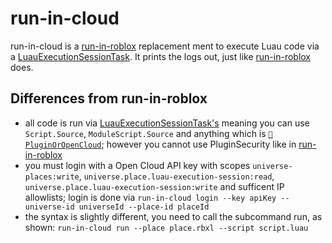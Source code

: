 # run-in-cloud

run-in-cloud is a [run-in-roblox](https://github.com/rojo-rbx/run-in-roblox) replacement ment to execute Luau code via a [LuauExecutionSessionTask](https://create.roblox.com/docs/cloud/reference/LuauExecutionSessionTask). It prints the logs out, just like [run-in-roblox](https://github.com/rojo-rbx/run-in-roblox) does.

## Differences from run-in-roblox

- all code is run via [LuauExecutionSessionTask's](https://create.roblox.com/docs/cloud/reference/LuauExecutionSessionTask) meaning you can use `Script.Source`, `ModuleScript.Source` and anything which is [`🔐PluginOrOpenCloud`](https://raw.githubusercontent.com/MaximumADHD/Roblox-Client-Tracker/refs/heads/roblox/API-Dump.txt); however you cannot use PluginSecurity like in [run-in-roblox](https://github.com/rojo-rbx/run-in-roblox)
- you must login with a Open Cloud API key with scopes `universe-places:write`, `universe.place.luau-execution-session:read`, `universe.place.luau-execution-session:write` and sufficent IP allowlists; login is done via `run-in-cloud login --key apiKey --universe-id universeId --place-id placeId`
- the syntax is slightly different, you need to call the subcommand run, as shown: `run-in-cloud run --place place.rbxl --script script.luau`
